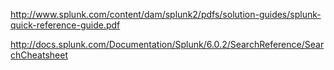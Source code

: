 http://www.splunk.com/content/dam/splunk2/pdfs/solution-guides/splunk-quick-reference-guide.pdf

http://docs.splunk.com/Documentation/Splunk/6.0.2/SearchReference/SearchCheatsheet
